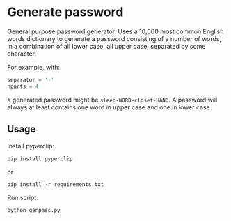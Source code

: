# Generate password

General purpose password generator. Uses a 10,000 most common English words dictionary to generate a password consisting of a number of words, in a combination of all lower case, all upper case, separated by some character.

For example, with:
```python
separator = '-'
nparts = 4
```

a generated password might be `sleep-WORD-closet-HAND`. A password will always at least contains one word in upper case and one in lower case.

## Usage 

Install pyperclip:
```
pip install pyperclip
```
or
```
pip install -r requirements.txt
```

Run script:
```
python genpass.py
```
